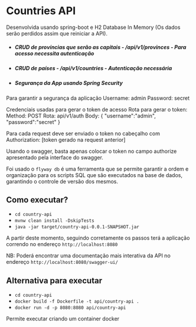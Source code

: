 # Countries API

Desenvolvida usando spring-boot e H2 Database In Memory (Os dados serão perdidos assim que reiniciar a API).


- ##### CRUD de províncias que serão as capitais - /api/v1/provinces - Para acesso necessita autenticação


- ##### CRUD de países - /api/v1/countries - Autenticação necessária

- ##### Segurança da App usando Spring Security
Para garantir a segurança da aplicação
Username: admin
Password: secret

Credenciais usadas para gerar o token de acesso 
Rota para gerar o token: 
Method: POST
Rota: api/v1/auth
Body: 
    {
        "username":"admin",
        "password":"secret"
    }

Para cada request deve ser enviado o token no cabeçalho com
Authorization: [token gerado na request anterior]

Usando o swagger, basta apenas colocar o token no campo authorize apresentado pela interface do swagger.

Foi usado o `flyway db` é uma ferramenta que se permite garantir a ordem e organização para os scripts SQL que são executados na base de dados, garantindo o controle de versão dos mesmos.

## Como executar?

- `cd country-api`
- `mvnw clean install -DskipTests`
- `java -jar target/country-api-0.0.1-SNAPSHOT.jar`

A partir deste momento, seguindo corretamente os passos terá a aplicação correndo no endereço `http://localhost:8080`

NB:
Poderá encontrar uma documentação mais interativa da API no endereço `http://localhost:8080/swagger-ui/`

## Alternativa para executar

- `cd country-api`
- `docker build -f Dockerfile -t api/country-api .`
- `docker run -d -p 8080:8080 api/country-api`

Permite executar criando um container docker